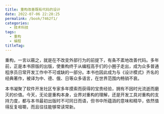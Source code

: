 ```yaml
---
title: 重构改善既有代码的设计
date: 2022-07-06 22:28:25
permalink: /book/7462f1/
categories:
  - 技术科技
tags:
  - 重构
  - 编程
titleTag: 
---
```


重构，一言以蔽之，就是在不改变外部行为的前提下，有条不紊地改善代码。多年前，正是本书原版的出版，使重构终于从编程高手们的小圈子走出，成为众多普通程序员日常开发工作中不可或缺的一部分。本书也因此成为与《设计模式》齐名的经典著作，被译为中、德、俄、日等众多语言，在世界范围内畅销不衰。

本书凝聚了软件开发社区专家多年摸索而获得的宝贵经验，拥有不因时光流逝而磨灭的价值。今天，无论是重构本身，业界对重构的理解，还是开发工具对重构的支持力度，都与本书最初出版时不可同日而语，但书中所蕴涵的意味和精华，依然值得反复咀嚼，而且往往能够常读常新。

<!-- more -->

<BookShelf
album="https://cdn.staticaly.com/gh/jonsam-ng/image-hosting@master/oxygen-space/image.1k6yj8azcibk.webp"
:pages="459"
link="https://www.aliyundrive.com/s/q8rMsRyPBTc"
douban="https://book.douban.com/subject/4262627/"
author="Martin Fowler"
publisher="人民邮电出版社"
intro="本书凝聚了软件开发社区专家多年摸索而获得的宝贵经验，拥有不因时光流逝而磨灭的价值。"
lang="中文"
/>
